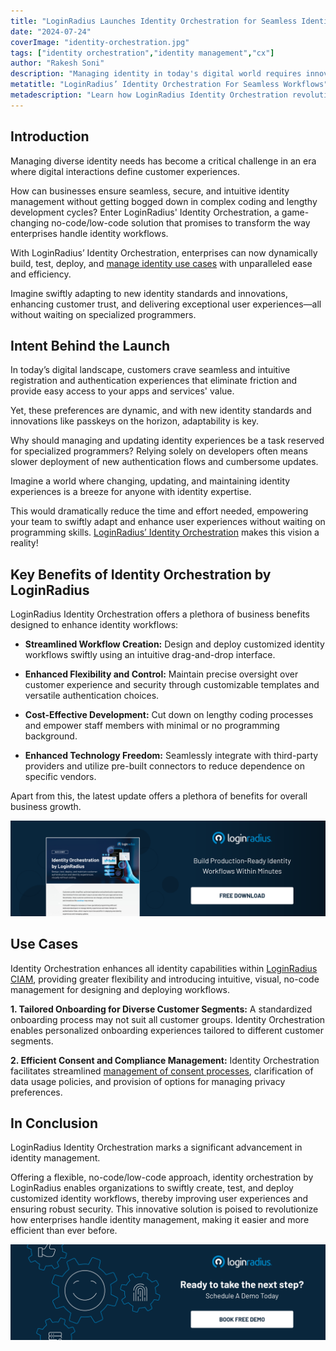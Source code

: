 ```yaml
---
title: "LoginRadius Launches Identity Orchestration for Seamless Identity Workflows"
date: "2024-07-24"
coverImage: "identity-orchestration.jpg"
tags: ["identity orchestration","identity management","cx"]
author: "Rakesh Soni"
description: "Managing identity in today's digital world requires innovative solutions. LoginRadius launches Identity Orchestration, a no-code/low-code solution to streamline identity workflows and enhance user experiences. This feature empowers enterprises to easily dynamically build, test, deploy, and manage identity use cases."
metatitle: "LoginRadius’ Identity Orchestration For Seamless Workflows"
metadescription: "Learn how LoginRadius Identity Orchestration revolutionizes identity management with a no-code/low-code solution, enabling enterprises to build customer trust."
---
```

## Introduction

Managing diverse identity needs has become a critical challenge in an era where digital interactions define customer experiences. 

How can businesses ensure seamless, secure, and intuitive identity management without getting bogged down in complex coding and lengthy development cycles? Enter LoginRadius' Identity Orchestration, a game-changing no-code/low-code solution that promises to transform the way enterprises handle identity workflows. 

With LoginRadius’ Identity Orchestration, enterprises can now dynamically build, test, deploy, and [manage identity use cases](https://www.loginradius.com/blog/identity/digital-identity-management/) with unparalleled ease and efficiency. 

Imagine swiftly adapting to new identity standards and innovations, enhancing customer trust, and delivering exceptional user experiences—all without waiting on specialized programmers.

## Intent Behind the Launch

In today’s digital landscape, customers crave seamless and intuitive registration and authentication experiences that eliminate friction and provide easy access to your apps and services' value. 

Yet, these preferences are dynamic, and with new identity standards and innovations like passkeys on the horizon, adaptability is key.

Why should managing and updating identity experiences be a task reserved for specialized programmers? Relying solely on developers often means slower deployment of new authentication flows and cumbersome updates.

Imagine a world where changing, updating, and maintaining identity experiences is a breeze for anyone with identity expertise. 

This would dramatically reduce the time and effort needed, empowering your team to swiftly adapt and enhance user experiences without waiting on programming skills. [LoginRadius’ Identity Orchestration](https://www.loginradius.com/identity-orchestration/) makes this vision a reality! 

## Key Benefits of Identity Orchestration by LoginRadius

LoginRadius Identity Orchestration offers a plethora of business benefits designed to enhance identity workflows:

* **Streamlined Workflow Creation:** Design and deploy customized identity workflows swiftly using an intuitive drag-and-drop interface.

* **Enhanced Flexibility and Control:** Maintain precise oversight over customer experience and security through customizable templates and versatile authentication choices.

* **Cost-Effective Development:** Cut down on lengthy coding processes and empower staff members with minimal or no programming background.

* **Enhanced Technology Freedom:** Seamlessly integrate with third-party providers and utilize pre-built connectors to reduce dependence on specific vendors.

Apart from this, the latest update offers a plethora of benefits for overall business growth. 

[![DS-id-orchestration](DS-id-orchestration.png)](https://www.loginradius.com/resource/datasheet/identity-orchestration-workflow/)

## Use Cases

Identity Orchestration enhances all identity capabilities within [LoginRadius CIAM](https://www.loginradius.com/), providing greater flexibility and introducing intuitive, visual, no-code management for designing and deploying workflows.

**1. Tailored Onboarding for Diverse Customer Segments:** A standardized onboarding process may not suit all customer groups. Identity Orchestration enables personalized onboarding experiences tailored to different customer segments.

**2. Efficient Consent and Compliance Management:** Identity Orchestration facilitates streamlined [management of consent processes](https://www.loginradius.com/consent-preference-management/), clarification of data usage policies, and provision of options for managing privacy preferences. 

## In Conclusion

LoginRadius Identity Orchestration  marks a significant advancement in identity management. 

Offering a flexible, no-code/low-code approach, identity orchestration by LoginRadius enables organizations to swiftly create, test, and deploy customized identity workflows, thereby improving user experiences and ensuring robust security. This innovative solution is poised to revolutionize how enterprises handle identity management, making it easier and more efficient than ever before.

[![book-a-free-demo-loginradius](../../assets/book-a-demo-loginradius.png)](https://www.loginradius.com/contact-us?utm_source=blog&utm_medium=web&utm_campaign=lr-launches-identity-orchestration)